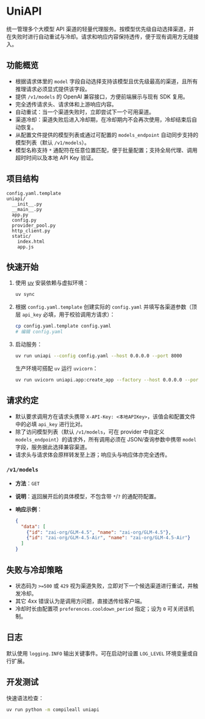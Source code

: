 # UniAPI

统一管理多个大模型 API 渠道的轻量代理服务。按模型优先级自动选择渠道，并在失败时进行自动重试与冷却。请求和响应内容保持透传，便于现有调用方无缝接入。

## 功能概览

- 根据请求体里的 `model` 字段自动选择支持该模型且优先级最高的渠道，且所有推理请求必须显式提供该字段。
- 提供 `/v1/models` 的 OpenAI 兼容接口，方便前端展示与现有 SDK 复用。
- 完全透传请求头、请求体和上游响应内容。
- 自动重试：当一个渠道失败时，立即尝试下一个可用渠道。
- 渠道冷却：渠道失败后进入冷却期，在冷却期内不会再次使用，冷却结束后自动恢复。
- 从配置文件提供的模型列表或通过可配置的 `models_endpoint` 自动同步支持的模型列表（默认 `/v1/models`）。
- 模型名称支持 `*` 通配符在任意位置匹配，便于批量配置；支持全局代理、调用超时时间以及本地 API Key 验证。

## 项目结构

```
config.yaml.template
uniapi/
  __init__.py
  __main__.py
  app.py
  config.py
  provider_pool.py
  http_client.py
  static/
    index.html
    app.js
```

## 快速开始

1. 使用 [uv](https://docs.astral.sh/uv/) 安装依赖与虚拟环境：

   ```bash
   uv sync
   ```

2. 根据 `config.yaml.template` 创建实际的 `config.yaml` 并填写各渠道参数（顶层 `api_key` 必填，用于校验调用方请求）：

   ```bash
   cp config.yaml.template config.yaml
   # 编辑 config.yaml
   ```

3. 启动服务：

   ```bash
   uv run uniapi --config config.yaml --host 0.0.0.0 --port 8000
   ```

   生产环境可搭配 `uv` 运行 `uvicorn`：

   ```bash
   uv run uvicorn uniapi.app:create_app --factory --host 0.0.0.0 --port 8000 --reload
   ```

## 请求约定

- 默认要求调用方在请求头携带 `X-API-Key: <本地APIKey>`，该值会和配置文件中的必填 `api_key` 进行比对。
- 除了访问模型列表（默认 `/v1/models`，可在 provider 中自定义 `models_endpoint`）的请求外，所有调用必须在 JSON/查询参数中携带 `model` 字段，服务据此选择兼容渠道。
- 请求头与请求体会原样转发至上游；响应头与响应体亦完全透传。

### `/v1/models`

- **方法**：`GET`
- **说明**：返回展开后的具体模型，不包含带 `*`/`?` 的通配符配置。
- **响应示例**：

  ```json
  {
    "data": [
      {"id": "zai-org/GLM-4.5", "name": "zai-org/GLM-4.5"},
      {"id": "zai-org/GLM-4.5-Air", "name": "zai-org/GLM-4.5-Air"}
    ]
  }
  ```

## 失败与冷却策略

- 状态码为 `>=500` 或 `429` 视为渠道失败，立即对下一个候选渠道进行重试，并触发冷却。
- 其它 4xx 错误认为是调用方问题，直接透传给客户端。
- 冷却时长由配置项 `preferences.cooldown_period` 指定；设为 `0` 可关闭该机制。

## 日志

默认使用 `logging.INFO` 输出关键事件。可在启动时设置 `LOG_LEVEL` 环境变量或自行扩展。

## 开发测试

快速语法检查：

```bash
uv run python -m compileall uniapi
```
